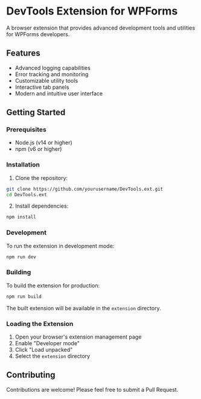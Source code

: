 # DevTools Extension for WPForms

A browser extension that provides advanced development tools and utilities for WPForms developers.

## Features

- Advanced logging capabilities
- Error tracking and monitoring
- Customizable utility tools
- Interactive tab panels
- Modern and intuitive user interface

## Getting Started

### Prerequisites

- Node.js (v14 or higher)
- npm (v6 or higher)

### Installation

1. Clone the repository:
```bash
git clone https://github.com/yourusername/DevTools.ext.git
cd DevTools.ext
```

2. Install dependencies:
```bash
npm install
```

### Development

To run the extension in development mode:

```bash
npm run dev
```

### Building

To build the extension for production:

```bash
npm run build
```

The built extension will be available in the `extension` directory.

### Loading the Extension

1. Open your browser's extension management page
2. Enable "Developer mode"
3. Click "Load unpacked"
4. Select the `extension` directory

## Contributing

Contributions are welcome! Please feel free to submit a Pull Request.
